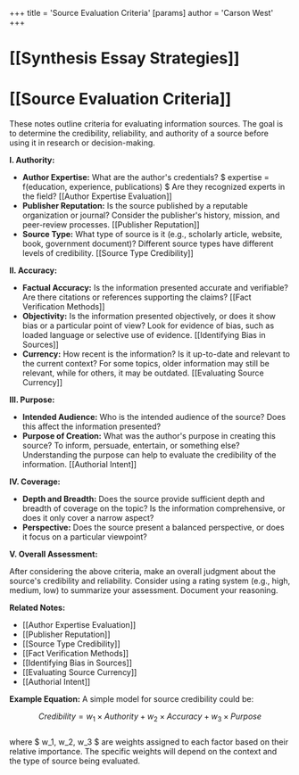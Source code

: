 +++
 title = 'Source Evaluation Criteria'
[params]
	author = 'Carson West'
+++
# [[Synthesis Essay Strategies]]
# [[Source Evaluation Criteria]]

These notes outline criteria for evaluating information sources.  The goal is to determine the credibility, reliability, and authority of a source before using it in research or decision-making.

**I. Authority:**

* **Author Expertise:**  What are the author's credentials?   $ expertise = f(education, experience, publications) $   Are they recognized experts in the field? [[Author Expertise Evaluation]]
* **Publisher Reputation:** Is the source published by a reputable organization or journal?  Consider the publisher's history, mission, and peer-review processes. [[Publisher Reputation]]
* **Source Type:** What type of source is it (e.g., scholarly article, website, book, government document)? Different source types have different levels of credibility. [[Source Type Credibility]]


**II. Accuracy:**

* **Factual Accuracy:**  Is the information presented accurate and verifiable?  Are there citations or references supporting the claims? [[Fact Verification Methods]]
* **Objectivity:** Is the information presented objectively, or does it show bias or a particular point of view?  Look for evidence of bias, such as loaded language or selective use of evidence. [[Identifying Bias in Sources]]
* **Currency:** How recent is the information?  Is it up-to-date and relevant to the current context?  For some topics, older information may still be relevant, while for others, it may be outdated. [[Evaluating Source Currency]]


**III. Purpose:**

* **Intended Audience:** Who is the intended audience of the source?  Does this affect the information presented?
* **Purpose of Creation:** What was the author's purpose in creating this source? To inform, persuade, entertain, or something else?  Understanding the purpose can help to evaluate the credibility of the information. [[Authorial Intent]]


**IV. Coverage:**

* **Depth and Breadth:** Does the source provide sufficient depth and breadth of coverage on the topic?  Is the information comprehensive, or does it only cover a narrow aspect?
* **Perspective:** Does the source present a balanced perspective, or does it focus on a particular viewpoint?

**V.  Overall Assessment:**

After considering the above criteria, make an overall judgment about the source's credibility and reliability.  Consider using a rating system (e.g., high, medium, low) to summarize your assessment.  Document your reasoning.


**Related Notes:**

* [[Author Expertise Evaluation]]
* [[Publisher Reputation]]
* [[Source Type Credibility]]
* [[Fact Verification Methods]]
* [[Identifying Bias in Sources]]
* [[Evaluating Source Currency]]
* [[Authorial Intent]]


**Example Equation:**  A simple model for source credibility could be:

 $$ Credibility = w_1 \times Authority + w_2 \times Accuracy + w_3 \times Purpose $$  
where  $ w_1, w_2, w_3 $  are weights assigned to each factor based on their relative importance.  The specific weights will depend on the context and the type of source being evaluated.

